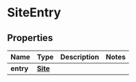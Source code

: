 

# SiteEntry

## Properties

Name | Type | Description | Notes
------------ | ------------- | ------------- | -------------
**entry** | [**Site**](Site.md) |  | 



